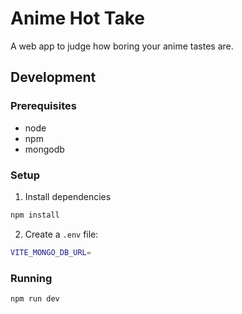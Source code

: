 # Anime Hot Take
A web app to judge how boring your anime tastes are. 

## Development

### Prerequisites
 - node
 - npm
 - mongodb
 
### Setup

1. Install dependencies
 ```sh
 npm install
 ```
2. Create a `.env` file:

```sh
VITE_MONGO_DB_URL=
```
 
### Running
```sh
npm run dev
```
